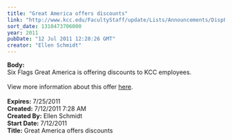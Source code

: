 ```yaml
---
title: "Great America offers discounts"
link: "http://www.kcc.edu/FacultyStaff/update/Lists/Announcements/DispForm.aspx?ID=376"
sort_date: 1310473706000
year: 2011
pubDate: "12 Jul 2011 12:28:26 GMT"
creator: "Ellen Schmidt"
---
```


<div><b>Body:</b> <div class=ExternalClassBB4BF9D45C184A51A287E8B4322894DA><div>Six Flags Great America is offering discounts to KCC employees.</div>
<div> </div>
<div>View more information about this offer <a href="http://npx.ppt005.com/display.php?M=18858768&amp;C=66ca707ef6ef60919d7fac59d8eb4c7d&amp;L=174&amp;N=313">here</a>.</div>
<div> </div></div></div>
<div><b>Expires:</b> 7/25/2011</div>
<div><b>Created:</b> 7/12/2011 7:28 AM</div>
<div><b>Created By:</b> Ellen Schmidt</div>
<div><b>Start Date:</b> 7/12/2011</div>
<div><b>Title:</b> Great America offers discounts</div>
